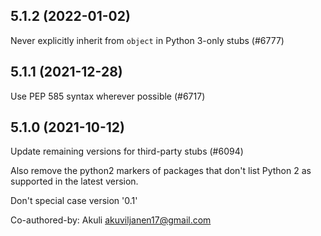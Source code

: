## 5.1.2 (2022-01-02)

Never explicitly inherit from `object` in Python 3-only stubs (#6777)

## 5.1.1 (2021-12-28)

Use PEP 585 syntax wherever possible (#6717)

## 5.1.0 (2021-10-12)

Update remaining versions for third-party stubs (#6094)

Also remove the python2 markers of packages that don't list Python 2
as supported in the latest version.

Don't special case version '0.1'

Co-authored-by: Akuli <akuviljanen17@gmail.com>

